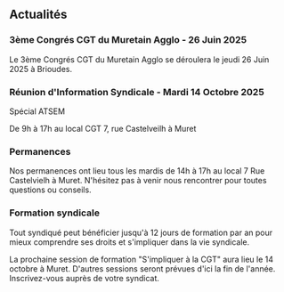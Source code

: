 ## Actualités


### 3ème Congrés CGT du Muretain Agglo - 26 Juin 2025

Le 3ème Congrés CGT du Muretain Agglo se déroulera le jeudi 26 Juin 2025 à Brioudes. 
 

### Réunion d'Information Syndicale  - Mardi 14 Octobre 2025

Spécial ATSEM 

De 9h à 17h au local CGT 
7, rue Castelveilh à Muret



### Permanences 

Nos permanences ont lieu tous les mardis de 14h à 17h au local 7 Rue Castelvielh à Muret.
N'hésitez pas à venir nous rencontrer pour toutes questions ou conseils.



### Formation syndicale

Tout syndiqué peut bénéficier jusqu'à 12 jours de formation par an pour mieux comprendre ses droits et s'impliquer dans la vie syndicale. 


La prochaine session de formation "S'impliquer à la CGT" aura lieu le 14 octobre à Muret.
D'autres sessions seront prévues d'ici la fin de l'année. 
Inscrivez-vous auprès de votre syndicat.


